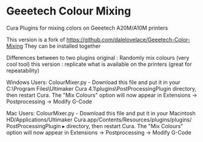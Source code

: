 # Geeetech Colour Mixing
Cura Plugins for mixing colors on Geeetech A20M/A10M printers

This version is a fork of <https://github.com/dalelovelace/Geeetech-Color-Mixing>
They can be installed together

Differences between to two plugins
original : Randomly mix colours (very cool tool)
this version : replicate what is available on the printers (great for repeatability) 

Windows Users:
ColourMixer.py - Download this file and put it in your C:\Program Files\Ultimaker Cura 4.1\plugins\PostProcessingPlugin directory, then restart Cura. The "Mix Colours" option will now appear in Extensions ->  Postprocessing -> Modify G-Code

Mac Users:
ColourMixer.py - Download this file and put it in your Macintosh HD⁩/⁨Applications/Ultimaker Cura.app⁩/⁨Contents⁩/⁨Resources/plugins⁩/⁨plugins/⁨PostProcessingPlugin⁩ ▸ directory, then restart Cura. The "Mix Colours" option will now appear in Extensions ->  Postprocessing -> Modify G-Code
